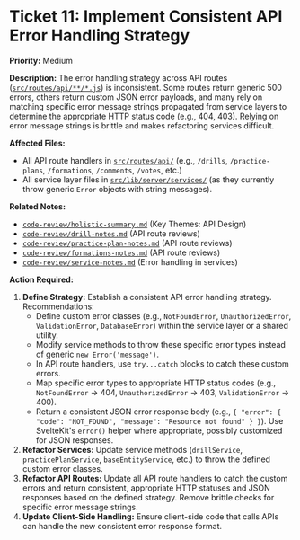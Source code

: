 # Ticket 11: Implement Consistent API Error Handling Strategy

**Priority:** Medium

**Description:** The error handling strategy across API routes ([`src/routes/api/**/*.js`](src/routes/api/)) is inconsistent. Some routes return generic 500 errors, others return custom JSON error payloads, and many rely on matching specific error message strings propagated from service layers to determine the appropriate HTTP status code (e.g., 404, 403). Relying on error message strings is brittle and makes refactoring services difficult.

**Affected Files:**

*   All API route handlers in [`src/routes/api/`](src/routes/api/) (e.g., `/drills`, `/practice-plans`, `/formations`, `/comments`, `/votes`, etc.)
*   All service layer files in [`src/lib/server/services/`](src/lib/server/services/) (as they currently throw generic `Error` objects with string messages).

**Related Notes:**

*   [`code-review/holistic-summary.md`](code-review/holistic-summary.md) (Key Themes: API Design)
*   [`code-review/drill-notes.md`](code-review/drill-notes.md) (API route reviews)
*   [`code-review/practice-plan-notes.md`](code-review/practice-plan-notes.md) (API route reviews)
*   [`code-review/formations-notes.md`](code-review/formations-notes.md) (API route reviews)
*   [`code-review/service-notes.md`](code-review/service-notes.md) (Error handling in services)

**Action Required:**

1.  **Define Strategy:** Establish a consistent API error handling strategy. Recommendations:
    *   Define custom error classes (e.g., `NotFoundError`, `UnauthorizedError`, `ValidationError`, `DatabaseError`) within the service layer or a shared utility.
    *   Modify service methods to throw these specific error types instead of generic `new Error('message')`.
    *   In API route handlers, use `try...catch` blocks to catch these custom errors.
    *   Map specific error types to appropriate HTTP status codes (e.g., `NotFoundError` -> 404, `UnauthorizedError` -> 403, `ValidationError` -> 400).
    *   Return a consistent JSON error response body (e.g., `{ "error": { "code": "NOT_FOUND", "message": "Resource not found" } }`). Use SvelteKit's `error()` helper where appropriate, possibly customized for JSON responses.
2.  **Refactor Services:** Update service methods (`drillService`, `practicePlanService`, `baseEntityService`, etc.) to throw the defined custom error classes.
3.  **Refactor API Routes:** Update all API route handlers to catch the custom errors and return consistent, appropriate HTTP statuses and JSON responses based on the defined strategy. Remove brittle checks for specific error message strings.
4.  **Update Client-Side Handling:** Ensure client-side code that calls APIs can handle the new consistent error response format. 